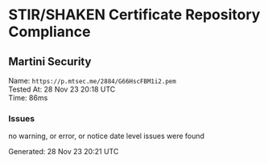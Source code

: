 # STIR/SHAKEN Certificate Repository Compliance

## Martini Security

Name: `https://p.mtsec.me/2884/G66HscFBM1i2.pem`\
Tested At: 28 Nov 23 20:18 UTC\
Time: 86ms

### Issues

no warning, or error, or notice date level issues were found

Generated: 28 Nov 23 20:21 UTC
